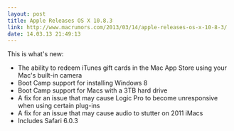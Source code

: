 ```yaml
---
layout: post
title: Apple Releases OS X 10.8.3
link: http://www.macrumors.com/2013/03/14/apple-releases-os-x-10-8-3/
date: 14.03.13 21:49:13
---
```


This is what's new:

- The ability to redeem iTunes gift cards in the Mac App Store using your Mac's built-in camera 
- Boot Camp support for installing Windows 8 
- Boot Camp support for Macs with a 3TB hard drive 
- A fix for an issue that may cause Logic Pro to become unresponsive when using certain plug-ins 
- A fix for an issue that may cause audio to stutter on 2011 iMacs 
- Includes Safari 6.0.3 